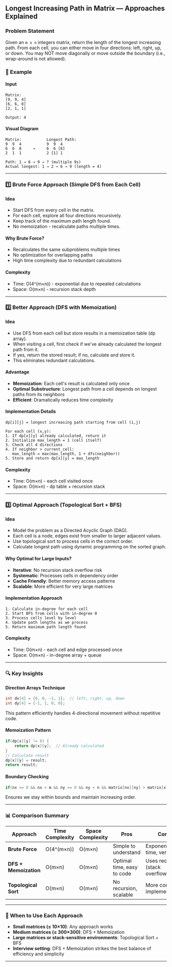 ## Longest Increasing Path in Matrix — Approaches Explained

### Problem Statement
Given an `m x n` integers matrix, return the length of the longest increasing path. From each cell, you can either move in four directions: left, right, up, or down. You may NOT move diagonally or move outside the boundary (i.e., wrap-around is not allowed).

### 📘 Example

#### Input
```text
Matrix: 
[9, 9, 4]
[6, 6, 8]
[2, 1, 1]

Output: 4
```

#### Visual Diagram
```text
Matrix:           Longest Path:
9  9  4           9  9  4
6  6  8     →     6  6 [8]
2  1  1           2 [1] 1

Path: 1 → 6 → 9 → ? (multiple 9s)
Actual longest: 1 → 2 → 6 → 9 (length = 4)
```

---

### 1️⃣ Brute Force Approach (Simple DFS from Each Cell)

#### Idea
- Start DFS from every cell in the matrix.
- For each cell, explore all four directions recursively.
- Keep track of the maximum path length found.
- No memoization - recalculate paths multiple times.

#### Why Brute Force?
- Recalculates the same subproblems multiple times
- No optimization for overlapping paths
- High time complexity due to redundant calculations


#### Complexity
- Time: O(4^(m×n)) - exponential due to repeated calculations
- Space: O(m×n) - recursion stack depth

---

### 2️⃣ Better Approach (DFS with Memoization)

#### Idea
- Use DFS from each cell but store results in a memoization table (dp array).
- When visiting a cell, first check if we've already calculated the longest path from it.
- If yes, return the stored result; if no, calculate and store it.
- This eliminates redundant calculations.

#### Advantage
- **Memoization**: Each cell's result is calculated only once
- **Optimal Substructure**: Longest path from a cell depends on longest paths from its neighbors
- **Efficient**: Dramatically reduces time complexity

#### Implementation Details
```text
dp[i][j] = longest increasing path starting from cell (i,j)

For each cell (x,y):
1. If dp[x][y] already calculated, return it
2. Initialize max_length = 1 (cell itself)
3. Check all 4 directions
4. If neighbor > current_cell:
   max_length = max(max_length, 1 + dfs(neighbor))
5. Store and return dp[x][y] = max_length
```


#### Complexity
- Time: O(m×n) - each cell visited once
- Space: O(m×n) - dp table + recursion stack

---

### 3️⃣ Optimal Approach (Topological Sort + BFS)

#### Idea
- Model the problem as a Directed Acyclic Graph (DAG).
- Each cell is a node, edges exist from smaller to larger adjacent values.
- Use topological sort to process cells in the correct order.
- Calculate longest path using dynamic programming on the sorted graph.

#### Why Optimal for Large Inputs?
- **Iterative**: No recursion stack overflow risk
- **Systematic**: Processes cells in dependency order
- **Cache Friendly**: Better memory access patterns
- **Scalable**: More efficient for very large matrices

#### Implementation Approach
```text
1. Calculate in-degree for each cell
2. Start BFS from cells with in-degree 0
3. Process cells level by level
4. Update path lengths as we process
5. Return maximum path length found
```


#### Complexity
- Time: O(m×n) - each cell and edge processed once
- Space: O(m×n) - in-degree array + queue

---

### 🔍 Key Insights

#### Direction Arrays Technique
```cpp
int dx[4] = {0, 0, -1, 1};  // left, right, up, down
int dy[4] = {-1, 1, 0, 0};
```
This pattern efficiently handles 4-directional movement without repetitive code.

#### Memoization Pattern
```cpp
if(dp[x][y] != 0) {
    return dp[x][y];  // Already calculated
}
// Calculate result
dp[x][y] = result;
return result;
```

#### Boundary Checking
```cpp
if(nx >= 0 && nx < m && ny >= 0 && ny < n && matrix[nx][ny] > matrix[x][y])
```
Ensures we stay within bounds and maintain increasing order.

---

### 📊 Comparison Summary

| Approach | Time Complexity | Space Complexity | Pros | Cons |
|----------|----------------|------------------|------|------|
| **Brute Force** | O(4^(m×n)) | O(m×n) | Simple to understand | Exponential time, very slow |
| **DFS + Memoization** | O(m×n) | O(m×n) | Optimal time, easy to code | Uses recursion (stack overflow risk) |
| **Topological Sort** | O(m×n) | O(m×n) | No recursion, scalable | More complex implementation |

---

### 🚀 When to Use Each Approach

- **Small matrices (≤ 10×10)**: Any approach works
- **Medium matrices (≤ 300×300)**: DFS + Memoization 
- **Large matrices or stack-sensitive environments**: Topological Sort + BFS
- **Interview setting**: DFS + Memoization strikes the best balance of efficiency and simplicity

---
